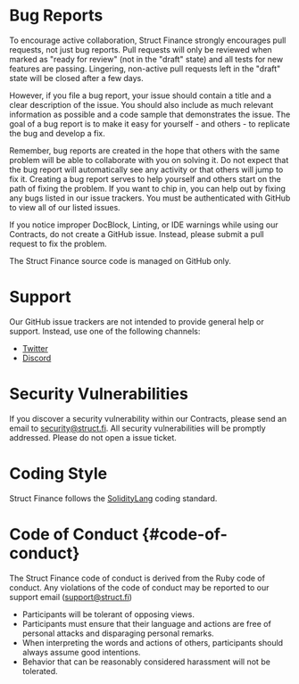 # Bug Reports

To encourage active collaboration, Struct Finance strongly encourages pull requests, not just bug reports. Pull requests will only be reviewed when marked as "ready for review" (not in the "draft" state) and all tests for new features are passing. Lingering, non-active pull requests left in the "draft" state will be closed after a few days.

However, if you file a bug report, your issue should contain a title and a clear description of the issue. You should also include as much relevant information as possible and a code sample that demonstrates the issue. The goal of a bug report is to make it easy for yourself - and others - to replicate the bug and develop a fix.

Remember, bug reports are created in the hope that others with the same problem will be able to collaborate with you on solving it. Do not expect that the bug report will automatically see any activity or that others will jump to fix it. Creating a bug report serves to help yourself and others start on the path of fixing the problem. If you want to chip in, you can help out by fixing any bugs listed in our issue trackers. You must be authenticated with GitHub to view all of our listed issues.

If you notice improper DocBlock, Linting, or IDE warnings while using our Contracts, do not create a GitHub issue. Instead, please submit a pull request to fix the problem.

The Struct Finance source code is managed on GitHub only.

# Support

Our GitHub issue trackers are not intended to provide general help or support. Instead, use one of the following channels:

- [Twitter](https://twitter.com/StructFinance)
- [Discord](https://discord.com/invite/MHMacHCFZp)

# Security Vulnerabilities
If you discover a security vulnerability within our Contracts, please send an email to security@struct.fi. All security vulnerabilities will be promptly addressed. Please do not open a issue ticket.

# Coding Style
Struct Finance follows the [SolidityLang](https://docs.soliditylang.org/en/v0.8.20/style-guide.html) coding standard.

# Code of Conduct {#code-of-conduct}
The Struct Finance code of conduct is derived from the Ruby code of conduct. Any violations of the code of conduct may be reported to our support email (support@struct.fi)

- Participants will be tolerant of opposing views.
- Participants must ensure that their language and actions are free of personal attacks and disparaging personal remarks.
- When interpreting the words and actions of others, participants should always assume good intentions.
- Behavior that can be reasonably considered harassment will not be tolerated.
